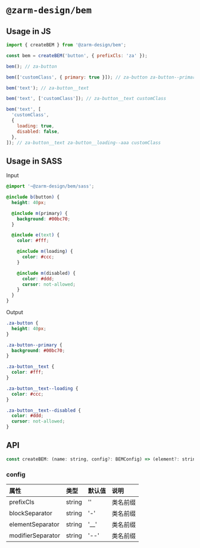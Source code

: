 # `@zarm-design/bem`

## Usage in JS

```js
import { createBEM } from '@zarm-design/bem';

const bem = createBEM('button', { prefixCls: 'za' });

bem(); // za-button

bem(['customClass', { primary: true }]); // za-button za-button--primary customClass

bem('text'); // za-button__text

bem('text', ['customClass']); // za-button__text customClass

bem('text', [
  'customClass',
  {
    loading: true,
    disabled: false,
  },
]); // za-button__text za-button__loading--aaa customClass
```

## Usage in SASS

Input

```scss
@import '~@zarm-design/bem/sass';

@include b(button) {
  height: 40px;

  @include m(primary) {
    background: #00bc70;
  }

  @include e(text) {
    color: #fff;

    @include m(loading) {
      color: #ccc;
    }

    @include m(disabled) {
      color: #ddd;
      cursor: not-allowed;
    }
  }
}
```

Output

```css
.za-button {
  height: 40px;
}

.za-button--primary {
  background: #00bc70;
}

.za-button__text {
  color: #fff;
}

.za-button__text--loading {
  color: #ccc;
}

.za-button__text--disabled {
  color: #ddd;
  cursor: not-allowed;
}
```

## API

```js
const createBEM: (name: string, config?: BEMConfig) => (element?: string, modifiers?: []) => string;
```

### config

| 属性              | 类型   | 默认值 | 说明     |
| :---------------- | :----- | :----- | :------- |
| prefixCls         | string | ''     | 类名前缀 |
| blockSeparator    | string | '-'    | 类名前缀 |
| elementSeparator  | string | '\_\_' | 类名前缀 |
| modifierSeparator | string | '--'   | 类名前缀 |
